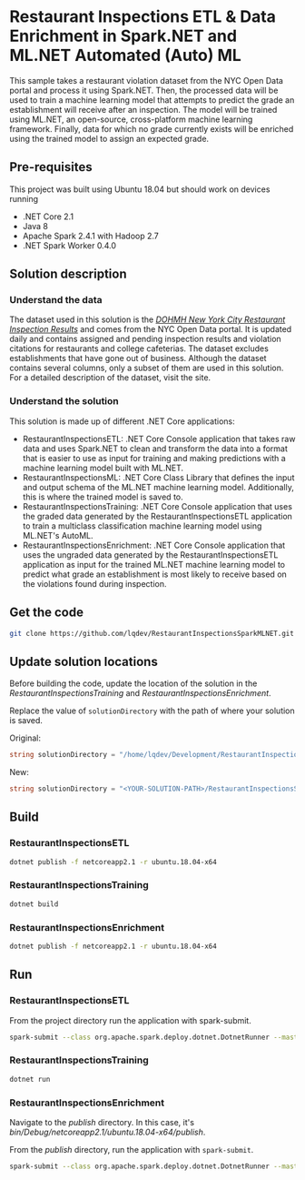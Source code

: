 # Restaurant Inspections ETL & Data Enrichment in Spark.NET and ML.NET Automated (Auto) ML

This sample takes a restaurant violation dataset from the NYC Open Data portal and process it using Spark.NET. Then, the processed data will be used to train a machine learning model that attempts to predict the grade an establishment will receive after an inspection. The model will be trained using ML.NET, an open-source, cross-platform machine learning framework. Finally, data for which no grade currently exists will be enriched using the trained model to assign an expected grade.

## Pre-requisites

This project was built using Ubuntu 18.04 but should work on devices running 

- .NET Core 2.1
- Java 8
- Apache Spark 2.4.1 with Hadoop 2.7
- .NET Spark Worker 0.4.0

## Solution description

### Understand the data

The dataset used in this solution is the [*DOHMH New York City Restaurant Inspection Results*](https://data.cityofnewyork.us/Health/DOHMH-New-York-City-Restaurant-Inspection-Results/43nn-pn8j) and comes from the NYC Open Data portal. It is updated daily and contains assigned and pending inspection results and violation citations for restaurants and college cafeterias. The dataset excludes establishments that have gone out of business. Although the dataset contains several columns, only a subset of them are used in this solution. For a detailed description of the dataset, visit the site.

### Understand the solution

This solution is made up of different .NET Core applications:

- RestaurantInspectionsETL: .NET Core Console application that takes raw data and uses Spark.NET to clean and transform the data into a format that is easier to use as input for training and making predictions with a machine learning model built with ML.NET.
- RestaurantInspectionsML: .NET Core Class Library that defines the input and output schema of the ML.NET machine learning model. Additionally, this is where the trained model is saved to.
- RestaurantInspectionsTraining: .NET Core Console application that uses the graded data generated by the RestaurantInspectionsETL application to train a multiclass classification machine learning model using ML.NET's AutoML.
- RestaurantInspectionsEnrichment: .NET Core Console application that uses the ungraded data generated by the RestaurantInspectionsETL application as input for the trained ML.NET machine learning model to predict what grade an establishment is most likely to receive based on the violations found during inspection.

## Get the code

```bash
git clone https://github.com/lqdev/RestaurantInspectionsSparkMLNET.git
```

## Update solution locations

Before building the code, update the location of the solution in the *RestaurantInspectionsTraining* and *RestaurantInspectionsEnrichment*.

Replace the value of `solutionDirectory` with the path of where your solution is saved.

Original:

```csharp
string solutionDirectory = "/home/lqdev/Development/RestaurantInspectionsSparkMLNET";
```

New:

```csharp
string solutionDirectory = "<YOUR-SOLUTION-PATH>/RestaurantInspectionsSparkMLNET";
```

## Build

### RestaurantInspectionsETL

```bash
dotnet publish -f netcoreapp2.1 -r ubuntu.18.04-x64
```

### RestaurantInspectionsTraining

```bash
dotnet build
```

### RestaurantInspectionsEnrichment

```bash
dotnet publish -f netcoreapp2.1 -r ubuntu.18.04-x64
```

## Run

### RestaurantInspectionsETL

From the project directory run the application with spark-submit.

```bash
spark-submit --class org.apache.spark.deploy.dotnet.DotnetRunner --master local bin/Debug/netcoreapp2.1/ubuntu.18.04-x64/publish/microsoft-spark-2.4.x-0.4.0.jar dotnet bin/Debug/netcoreapp2.1/ubuntu.18.04-x64/publish/RestaurantInspectionsETL.dll
```

### RestaurantInspectionsTraining

```bash
dotnet run
```

### RestaurantInspectionsEnrichment

Navigate to the *publish* directory. In this case, it's *bin/Debug/netcoreapp2.1/ubuntu.18.04-x64/publish*.

From the *publish* directory, run the application with `spark-submit`.

```bash
spark-submit --class org.apache.spark.deploy.dotnet.DotnetRunner --master local microsoft-spark-2.4.x-0.4.0.jar dotnet RestaurantInspectionsEnrichment.dll
```